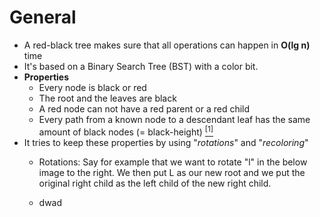 # General
* A red-black tree makes sure that all operations can happen in **O(lg n)** time
* It's based on a Binary Search Tree (BST) with a color bit.
* **Properties**
    * Every node is black or red
    * The root and the leaves are black
    * A red node can not have a red parent or a red child
    * Every path from a known node to a descendant leaf has the same amount of black nodes (= black-height) [<sup>[1]</sup>](https://youtu.be/iumaOUqoSCk?t=609)
* It tries to keep these properties by using "*rotations*" and "*recoloring*"
    * Rotations: Say for example that we want to rotate "l" in the below image to the right. We then put L as our new root and we put the original right child as the left child of the new right child.
    
    * dwad